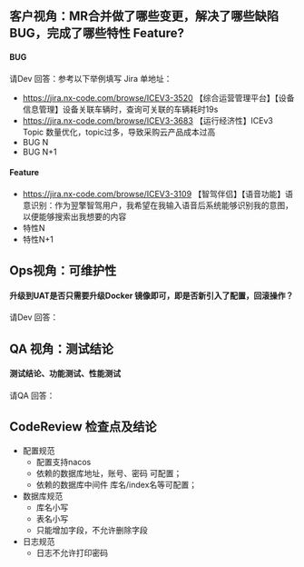 <!--email: jimin.huang@nx-engine.com, jimminh@163.com -->

<!--请说明本MR 解决的缺陷和引入的特性 -->
## 客户视角：MR合并做了哪些变更，解决了哪些缺陷BUG，完成了哪些特性 Feature?

#### BUG
请Dev 回答：参考以下举例填写 Jira 单地址：
- https://jira.nx-code.com/browse/ICEV3-3520 【综合运营管理平台】【设备信息管理】设备关联车辆时，查询可关联的车辆耗时19s
- https://jira.nx-code.com/browse/ICEV3-3683 【运行经济性】ICEv3 Topic 数量优化，topic过多，导致采购云产品成本过高
- BUG N
- BUG N+1

#### Feature
- https://jira.nx-code.com/browse/ICEV3-3109 【智驾伴侣】【语音功能】语意识别：作为翌擎智驾用户，我希望在我输入语音后系统能够识别我的意图，以便能够搜索出我想要的内容
- 特性N
- 特性N+1

## Ops视角：可维护性
#### 升级到UAT是否只需要升级Docker 镜像即可，即是否新引入了配置，回滚操作？
请Dev 回答：



## QA 视角：测试结论
#### 测试结论、功能测试、性能测试
请QA 回答：


## CodeReview 检查点及结论
- 配置规范
  - 配置支持nacos
  - 依赖的数据库地址，账号、密码 可配置；
  - 依赖的数据库中间件 库名/index名等可配置；
- 数据库规范
  - 库名小写
  - 表名小写
  - 只能增加字段，不允许删除字段
- 日志规范
  - 日志不允许打印密码


